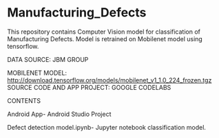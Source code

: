 # Manufacturing_Defects
This repository contains Computer Vision model for classification of Manufacturing Defects. Model is retrained on Mobilenet model using tensorflow.

DATA SOURCE: JBM GROUP

MOBILENET MODEL: http://download.tensorflow.org/models/mobilenet_v1_1.0_224_frozen.tgz
SOURCE CODE AND APP PROJECT: GOOGLE CODELABS

CONTENTS


Android App- Android Studio Project


Defect detection model.ipynb- Jupyter notebook classification model.
